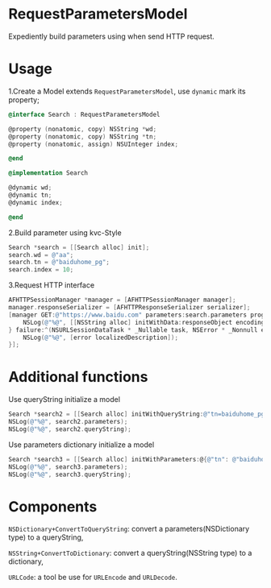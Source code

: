 # RequestParametersModel
Expediently build parameters using when send HTTP request.

# Usage

1.Create a Model extends `RequestParametersModel`, use `dynamic` mark its property;
```objectivec
@interface Search : RequestParametersModel

@property (nonatomic, copy) NSString *wd;
@property (nonatomic, copy) NSString *tn;
@property (nonatomic, assign) NSUInteger index;

@end

@implementation Search

@dynamic wd;
@dynamic tn;
@dynamic index;

@end
```

2.Build parameter using kvc-Style
```objectivec
Search *search = [[Search alloc] init];
search.wd = @"aa";
search.tn = @"baiduhome_pg";
search.index = 10;
```

3.Request HTTP interface
```objectivec
AFHTTPSessionManager *manager = [AFHTTPSessionManager manager];
manager.responseSerializer = [AFHTTPResponseSerializer serializer];
[manager GET:@"https://www.baidu.com" parameters:search.parameters progress:nil success:^(NSURLSessionDataTask * _Nonnull task, id  _Nullable responseObject) {
    NSLog(@"%@", [[NSString alloc] initWithData:responseObject encoding:NSUTF8StringEncoding]);
} failure:^(NSURLSessionDataTask * _Nullable task, NSError * _Nonnull error) {
    NSLog(@"%@", [error localizedDescription]);
}];
```

# Additional functions

Use queryString initialize a model
```objectivec
Search *search2 = [[Search alloc] initWithQueryString:@"tn=baiduhome_pg&wd=aa"];
NSLog(@"%@", search2.parameters);
NSLog(@"%@", search2.queryString);
```

Use parameters dictionary initialize a model
```objectivec
Search *search3 = [[Search alloc] initWithParameters:@{@"tn": @"baiduhome_pg", @"wd":@"aa"}];
NSLog(@"%@", search3.parameters);
NSLog(@"%@", search3.queryString);
```

# Components
`NSDictionary+ConvertToQueryString`: convert a parameters(NSDictionary type) to a queryString,

`NSString+ConvertToDictionary`: convert a queryString(NSString type) to a dictionary,

`URLCode`: a tool be use for `URLEncode` and `URLDecode`.

